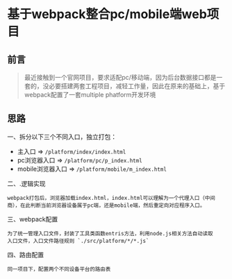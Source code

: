 # 基于webpack整合pc/mobile端web项目

## 前言
> 最近接触到一个官网项目，要求适配pc/移动端，因为后台数据接口都是一套的，没必要搭建两套工程项目，减轻工作量，因此在原来的基础上，基于webpack配置了一套multiple phatform开发环境

## 思路

一、拆分以下三个不同入口，独立打包：

* 主入口 => `/platform/index/index.html`
* pc浏览器入口 => `/platform/pc/p_index.html`
* mobile浏览器入口 => `/platform/mobile/m_index.html`

二、.逻辑实现

    webpack打包后，浏览器加载index.html，index.html可以理解为一个代理入口（中间商），在此判断当前浏览器设备属于pc端，还是mobile端，然后重定向对应程序入口。


三、webpack配置

    为了统一管理入口文件，封装了工具类函数entris方法，利用node.js相关方法自动读取
    入口文件，入口文件路径规则 `./src/platform/*/*.js`

四、路由配置

    同一项目下，配置两个不同设备平台的路由表

